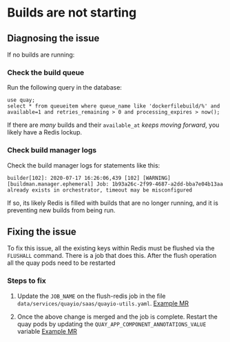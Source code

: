 # Builds are not starting

## Diagnosing the issue

If no builds are running:

### Check the build queue

Run the following query in the database:

```
use quay;
select * from queueitem where queue_name like 'dockerfilebuild/%' and available=1 and retries_remaining > 0 and processing_expires > now();
```

If there are *many* builds and their `available_at` *keeps moving forward*, you likely have a Redis lockup.

### Check build manager logs

Check the build manager logs for statements like this:

`builder[102]: 2020-07-17 16:26:06,439 [102] [WARNING] [buildman.manager.ephemeral] Job: 1b93a26c-2f99-4687-a2dd-bba7e04b13aa already exists in orchestrator, timeout may be misconfigured`

If so, its likely Redis is filled with builds that are no longer running, and it is preventing new builds from being run.


## Fixing the issue

To fix this issue, all the existing keys within Redis must be flushed via the `FLUSHALL` command. There is a job that does this. After the flush operation all the quay pods need to be restarted

### Steps to fix

1. Update the `JOB_NAME` on the flush-redis job in the file `data/services/quayio/saas/quayio-utils.yaml`. [Example MR](https://gitlab.cee.redhat.com/service/app-interface/-/merge_requests/30875)

2. Once the above change is merged and the job is complete. Restart the quay pods by updating the `QUAY_APP_COMPONENT_ANNOTATIONS_VALUE` variable [Example MR](https://gitlab.cee.redhat.com/service/app-interface/-/merge_requests/31014/diffs)
